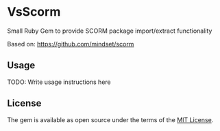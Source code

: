# VsScorm

Small Ruby Gem to provide SCORM package import/extract functionality

Based on: https://github.com/mindset/scorm

## Usage

TODO: Write usage instructions here

## License

The gem is available as open source under the terms of the [MIT License](https://opensource.org/licenses/MIT).

